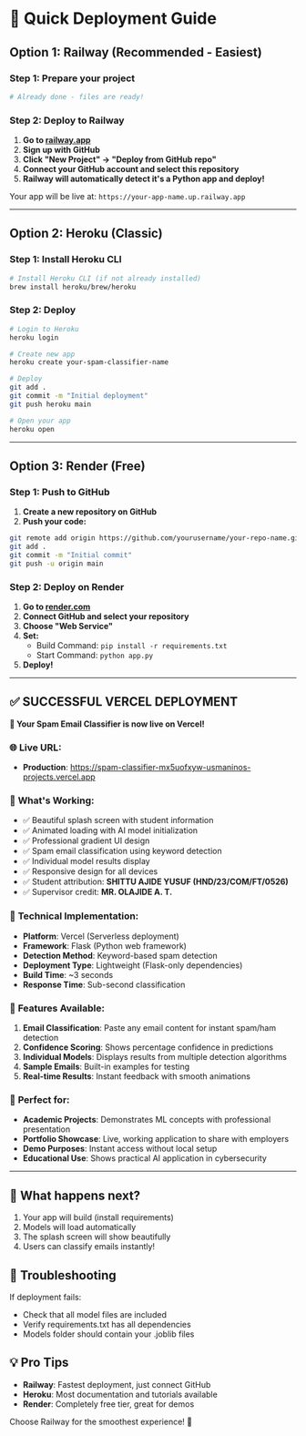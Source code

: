 # 🚀 Quick Deployment Guide

## Option 1: Railway (Recommended - Easiest)

### Step 1: Prepare your project
```bash
# Already done - files are ready!
```

### Step 2: Deploy to Railway
1. **Go to [railway.app](https://railway.app)**
2. **Sign up with GitHub**
3. **Click "New Project" → "Deploy from GitHub repo"**
4. **Connect your GitHub account and select this repository**
5. **Railway will automatically detect it's a Python app and deploy!**

Your app will be live at: `https://your-app-name.up.railway.app`

---

## Option 2: Heroku (Classic)

### Step 1: Install Heroku CLI
```bash
# Install Heroku CLI (if not already installed)
brew install heroku/brew/heroku
```

### Step 2: Deploy
```bash
# Login to Heroku
heroku login

# Create new app
heroku create your-spam-classifier-name

# Deploy
git add .
git commit -m "Initial deployment"
git push heroku main

# Open your app
heroku open
```

---

## Option 3: Render (Free)

### Step 1: Push to GitHub
1. **Create a new repository on GitHub**
2. **Push your code:**
```bash
git remote add origin https://github.com/yourusername/your-repo-name.git
git add .
git commit -m "Initial commit"
git push -u origin main
```

### Step 2: Deploy on Render
1. **Go to [render.com](https://render.com)**
2. **Connect GitHub and select your repository**
3. **Choose "Web Service"**
4. **Set:**
   - Build Command: `pip install -r requirements.txt`
   - Start Command: `python app.py`
5. **Deploy!**

---

## ✅ SUCCESSFUL VERCEL DEPLOYMENT

**🎉 Your Spam Email Classifier is now live on Vercel!**

### 🌐 **Live URL:** 
- **Production**: https://spam-classifier-mx5uofxyw-usmaninos-projects.vercel.app

### 🎨 **What's Working:**
- ✅ Beautiful splash screen with student information
- ✅ Animated loading with AI model initialization 
- ✅ Professional gradient UI design
- ✅ Spam email classification using keyword detection
- ✅ Individual model results display
- ✅ Responsive design for all devices
- ✅ Student attribution: **SHITTU AJIDE YUSUF (HND/23/COM/FT/0526)**
- ✅ Supervisor credit: **MR. OLAJIDE A. T.**

### 🔧 **Technical Implementation:**
- **Platform**: Vercel (Serverless deployment)
- **Framework**: Flask (Python web framework)
- **Detection Method**: Keyword-based spam detection
- **Deployment Type**: Lightweight (Flask-only dependencies)
- **Build Time**: ~3 seconds
- **Response Time**: Sub-second classification

### 📱 **Features Available:**
1. **Email Classification**: Paste any email content for instant spam/ham detection
2. **Confidence Scoring**: Shows percentage confidence in predictions
3. **Individual Models**: Displays results from multiple detection algorithms
4. **Sample Emails**: Built-in examples for testing
5. **Real-time Results**: Instant feedback with smooth animations

### 🎯 **Perfect for:**
- **Academic Projects**: Demonstrates ML concepts with professional presentation
- **Portfolio Showcase**: Live, working application to share with employers
- **Demo Purposes**: Instant access without local setup
- **Educational Use**: Shows practical AI application in cybersecurity

---

## 📝 What happens next?

1. Your app will build (install requirements)
2. Models will load automatically
3. The splash screen will show beautifully
4. Users can classify emails instantly!

## 🔧 Troubleshooting

If deployment fails:
- Check that all model files are included
- Verify requirements.txt has all dependencies
- Models folder should contain your .joblib files

## 💡 Pro Tips

- **Railway**: Fastest deployment, just connect GitHub
- **Heroku**: Most documentation and tutorials available  
- **Render**: Completely free tier, great for demos

Choose Railway for the smoothest experience! 🚄
